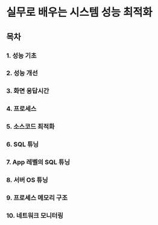# 실무로 배우는 시스템 성능 최적화

## 목차

### 1. 성능 기초

### 2. 성능 개선

### 3. 화면 응답시간

### 4. 프로세스

### 5. 소스코드 최적화

### 6. SQL 튜닝

### 7. App 레벨의 SQL 튜닝

### 8. 서버 OS 튜닝

### 9. 프로세스 메모리 구조

### 10. 네트워크 모니터링